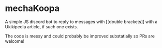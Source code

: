 # mechaKoopa

A simple JS discord bot to reply to messages with [[double brackets]] with a Ukikipedia article, if such one exists. 

The code is messy and could probably be improved substatially so PRs are welcome!
